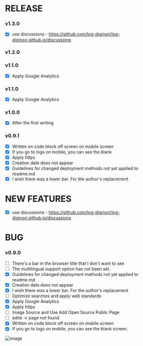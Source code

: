 # RELEASE
### v1.3.0
- [x] use discussions - https://github.com/log-diginori/log-diginori.github.io/discussions

### v1.2.0

### v1.1.0
- [x] Apply Google Analytics

### v1.1.0
- [x] Apply Google Analytics

### v1.0.0
- [x] After the first writing

### v0.9.1
- [x] Written on code block off screen on mobile screen
- [x] If you go to logs on mobile, you can see the blank 
- [x] Apply https
- [x] Creation date does not appear
- [x] Guidelines for changed deployment methods not yet applied to readme.md
- [x] I wish there was a lower bar. For the author's replacement

# NEW FEATURES
- [x] use discussions - https://github.com/log-diginori/log-diginori.github.io/discussions

# BUG
### v0.9.0
- [ ] There's a bar in the browser title that I don't want to see
- [ ] The multilingual support option has not been set.
- [x] Guidelines for changed deployment methods not yet applied to readme.md
- [x] Creation date does not appear
- [x] I wish there was a lower bar. For the author's replacement
- [ ] Optimize searches and apply web standards
- [x] Apply Google Analytics
- [x] Apply https
- [ ] Image Source and Use Add Open Source Public Page
- [ ] edite -> page not found
- [x] Written on code block off screen on mobile screen
- [x] If you go to logs on mobile, you can see the blank screen.

![image](https://user-images.githubusercontent.com/10396850/204098107-a5384d08-fc65-4341-9a19-4b23a0eb3d71.png)
